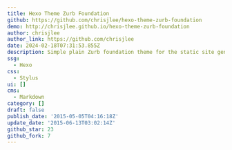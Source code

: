 ```yaml
---
title: Hexo Theme Zurb Foundation
github: https://github.com/chrisjlee/hexo-theme-zurb-foundation
demo: http://chrisjlee.github.io/hexo-theme-zurb-foundation
author: chrisjlee
author_link: https://github.com/chrisjlee
date: 2024-02-18T07:31:53.855Z
description: Simple plain Zurb foundation theme for the static site generator hexo.js
ssg:
  - Hexo
css:
  - Stylus
ui: []
cms:
  - Markdown
category: []
draft: false
publish_date: '2015-05-05T04:16:18Z'
update_date: '2015-06-13T03:02:14Z'
github_star: 23
github_fork: 7
---
```

